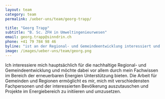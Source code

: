 ```yaml
---
layout: team
category: team
permalink: /ueber-uns/team/georg-trapp/

title: "Georg Trapp"
subtitle: "B. Sc. ZFH in Umweltingenieurwesen"
email: georg.trapp@sinndrin.ch
phone: +41 79 784 98 46
byline: "ist an der Regional- und Gemeindeentwicklung interessiert und möchte darin den Weg zur Energiewende mitgestalten. Der Austausch mit anderen Fachpersonen sowie die Zusammenarbeit mit Menschen, die sich dem selben Ziel verschrieben haben, fasziniert ihn."
image: /images/ueber-uns/team/georg.png
---
```

Ich interessiere mich hauptsächlich für die nachhaltige Regional- und Gemeindeentwicklung und möchte dabei vor allem durch mein Fachwissen im Bereich der erneuerbaren Energien Unterstützung bieten. Die Arbeit für Gemeinden und Regionen ermöglicht es mir, mich mit verschiedensten Fachpersonen und der interessierten Bevölkerung auszutauschen und Projekte im Energiebereich zu initiieren und umzusetzen.
